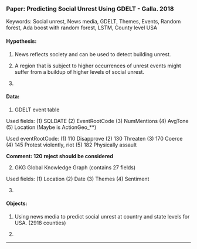 ### Paper: Predicting Social Unrest Using GDELT - Galla. 2018

Keywords: Social unrest, News media, GDELT, Themes, Events, Random forest, Ada boost with random forest, LSTM, County level USA

#### Hypothesis:

1. News reflects society and can be used to detect building unrest.

2. A region that is subject to higher occurrences of unrest events might suffer from a buildup of higher levels of social unrest.

3.

#### Data:

1. GDELT event table

  Used fields: (1) SQLDATE (2) EventRootCode (3) NumMentions (4) AvgTone (5) Location (Maybe is ActionGeo_**)

  Used eventRootCode: (1) 110 Disapprove (2) 130 Threaten (3) 170 Coerce (4) 145 Protest violently, riot (5) 182 Physically assault

  **Comment: 120 reject should be considered**

2. GKG Global Knowledge Graph (contains 27 fields)

  Used fields: (1) Location (2) Date (3) Themes (4) Sentiment

3.


#### Objects:

1. Using news media to predict social unrest at country and state levels for USA. (2918 counties)

2.


---
